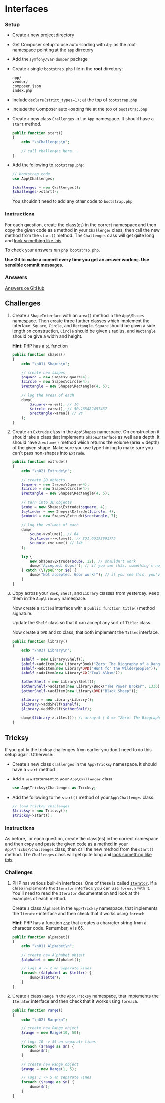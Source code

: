 # Interfaces

### Setup

- Create a new project directory
- Get Composer setup to use auto-loading with `App` as the root namespace pointing at the `app` directory
- Add the `symfony/var-dumper` package
- Create a single `bootstrap.php` file in the **root** directory:

    ```
    app/
    vendor/
    composer.json
    index.php
    ```
- Include `declare(strict_types=1);` at the top of `bootstrap.php`
- Include the Composer auto-loading file at the top of `bootstrap.php`
- Create a new class `Challenges` in the `App` namespace. It should have a `start` method.

    ```php
    public function start()
    {
        echo "\nChallenges\n";

        // call challenges here...
    }
    ```

- Add the following to `bootstrap.php`:

    ```php
    // bootstrap code
    use App\Challenges;

    $challenges = new Challenges();
    $challenges->start();
    ```

    You shouldn't need to add any other code to `bootstrap.php`

### Instructions

For each question, create the class(es) in the correct namespace and then copy the given code as a method in your `Challenges` class, then call the new method from the `start()` method. The `Challenges` class will get quite long and [look something like this](https://github.com/develop-me/bootcamp--week-06--php/blob/master/challenges/04/01/answers/app/Challenges.php).

To check your answers run `php bootstrap.php`.

**Use Git to make a commit every time you get an answer working. Use sensible commit messages.**

### Answers

[Answers on GitHub](https://github.com/develop-me/bootcamp--week-06--php/blob/master/challenges/04/01/answers)

## Challenges

1) Create a `ShapeInterface` with an `area()` method in the `App\Shapes` namespace. Then create three further classes which implement the interface: `Square`, `Circle`, and `Rectangle`. `Square` should be given a side length on construction, `Circle` should be given a radius, and `Rectangle` should be give a width and height.

    **Hint**: PHP has a [`pi`](http://php.net/manual/en/function.pi.php) function


    ```php
    public function shapes()
    {
        echo "\n01) Shapes\n";

        // create new shapes
        $square = new Shapes\Square(4);
        $circle = new Shapes\Circle(4);
        $rectangle = new Shapes\Rectangle(4, 5);

        // log the areas of each
        dump(
            $square->area(), // 16
            $circle->area(), // 50.265482457437
            $rectangle->area() // 20
        );
    }
    ```

2) Create an `Extrude` class in the `App\Shapes` namespace. On construction it should take a class that implements `ShapeInterface` as well as a depth. It should have a `volume()` method which returns the volume (area &times; depth) of the given shape. Make sure you use type-hinting to make sure you can't pass non-shapes into `Extrude`.

    ```php
    public function extrude()
    {
        echo "\n02) Extrude\n";

        // create 2D objects
        $square = new Shapes\Square(4);
        $circle = new Shapes\Circle(4);
        $rectangle = new Shapes\Rectangle(4, 5);

        // turn into 3D objects
        $cube = new Shapes\Extrude($square, 4);
        $cylinder = new Shapes\Extrude($circle, 4);
        $cuboid = new Shapes\Extrude($rectangle, 7);

        // log the volumes of each
        dump(
            $cube->volume(), // 64
            $cylinder->volume(), // 201.06192982975
            $cuboid->volume() // 140
        );

        try {
            new Shapes\Extrude($cube, 12); // shouldn't work
            dump("Accepted. Oops!"); // if you see this, something's not right
        } catch (\TypeError $e) {
            dump("Not accepted. Good work!"); // if you see this, you've done it right
        }
    }
    ```

3) Copy across your `Book`, `Shelf`, and `Library` classes from yesterday. Keep them in the `App\Library` namespace.

    Now create a `Titled` interface with a `public function title()` method signature.

    Update the `Shelf` class so that it can accept any sort of `Titled` class.

    Now create a `DVD` and `CD` class, that both implement the `Titled` interface.


    ```php
    public function library()
    {
        echo "\n03) Library\n";

        $shelf = new Library\Shelf();
        $shelf->addItem(new Library\Book("Zero: The Biography of a Dangerous Idea", 256));
        $shelf->addItem(new Library\DVD("Hunt for the Wilderpeople"));
        $shelf->addItem(new Library\CD("Teal Album"));

        $otherShelf = new Library\Shelf();
        $otherShelf->addItem(new Library\Book("The Power Broker", 1336));
        $otherShelf->addItem(new Library\DVD("Black Sheep"));

        $library = new Library\Library();
        $library->addShelf($shelf);
        $library->addShelf($otherShelf);

        dump($library->titles()); // array:5 [ 0 => "Zero: The Biography of a Dangerous Idea" 1 => "Hunt for the Wilderpeople" 2 => "Teal Album" 3 => "The Power Broker" 4 => "Black Sheep" ]
    }
    ```


## Tricksy

If you got to the tricksy challenges from earlier you don't need to do this setup again. Otherwise:

- Create a new class `Challenges` in the `App\Tricksy` namespace. It should have a `start` method.
- Add a `use` statement to your `App\Challenges` class:

    ```php
    use App\Tricksy\Challenges as Tricksy;
    ```

- Add the following to the `start()` method of your `App\Challenges` class:

    ```php
    // load Tricksy challenges
    $tricksy = new Tricksy();
    $tricksy->start();
    ```

### Instructions

As before, for each question, create the class(es) in the correct namespace and then copy and paste the given code as a method in your `App\Tricksy\Challenges` class, then call the new method from the `start()` method. The `Challenges` class will get quite long and [look something like this](https://github.com/develop-me/bootcamp--week-06--php/blob/master/challenges/04/01/answers/app/Tricksy/Challenges.php).

### Challenges

1) PHP has various built-in interfaces. One of these is called [`Iterator`](http://php.net/manual/en/class.iterator.php). If a class implements the `Iterator` interface you can use `foreach` with it. You'll need to read the `Iterator` documentation and look at the examples of each method.

    Create a class `Alphabet` in the `App\Tricksy` namespace, that implements the `Iterator` interface and then check that it works using `foreach`.

    **Hint**: PHP has a function [`chr`](http://php.net/manual/en/function.chr.php) that creates a character string from a character code. Remember, `A` is 65.

    ```php
    public function alphabet()
    {
        echo "\n01) Alphabet\n";

        // create new Alphabet object
        $alphabet = new Alphabet();

        // logs A -> Z on separate lines
        foreach ($alphabet as $letter) {
            dump($letter);
        }
    }
    ```

1) Create a class `Range` in the `App\Tricksy` namespace, that implements the `Iterator` interface and then check that it works using `foreach`.

    ```php
    public function range()
    {
        echo "\n02) Range\n";

        // create new Range object
        $range = new Range(10, 50);

        // logs 10 -> 50 on separate lines
        foreach ($range as $n) {
            dump($n);
        }

        // create new Range object
        $range = new Range(1, 5);

        // logs 1 -> 5 on separate lines
        foreach ($range as $n) {
            dump($n);
        }
    }
    ```